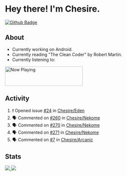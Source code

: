 # Hey there! I'm Chesire.

[![Github Badge](https://img.shields.io/badge/-Github-000?style=flat-square&logo=Github&logoColor=white&link=https://github.com/chesire)](https://github.com/chesire)

## About
<!-- Uses https://github.com/Chesire/natemoo-re -->
* Currently working on Android.
* Currently reading "The Clean Coder" by Robert Martin.
* Currently listening to: 
<a href="https://natemoo-re-iirbxe7wf.vercel.app/now-playing?open">
    <img src="https://natemoo-re-iirbxe7wf.vercel.app/now-playing" width="256" height="64" alt="Now Playing">
</a>  

## Activity
<!-- Uses https://github.com/jamesgeorge007/github-activity-readme -->
<!--START_SECTION:activity-->
1. ❗️ Opened issue [#24](https://github.com//Chesire/Eden/issues/24) in [Chesire/Eden](https://github.com//Chesire/Eden)
2. 🗣 Commented on [#260](https://github.com//Chesire/Nekome/issues/260) in [Chesire/Nekome](https://github.com//Chesire/Nekome)
3. 🗣 Commented on [#270](https://github.com//Chesire/Nekome/issues/270) in [Chesire/Nekome](https://github.com//Chesire/Nekome)
4. 🗣 Commented on [#271](https://github.com//Chesire/Nekome/issues/271) in [Chesire/Nekome](https://github.com//Chesire/Nekome)
5. 🗣 Commented on [#7](https://github.com//Chesire/Arcanic/issues/7) in [Chesire/Arcanic](https://github.com//Chesire/Arcanic)
<!--END_SECTION:activity-->

## Stats
<a href="https://github-readme-stats.vercel.app/api/top-langs/?username=chesire&theme=tokyonight">
    <img src="https://github-readme-stats.vercel.app/api/top-langs/?username=chesire&layout=compact&theme=tokyonight" >
</a>
<a href="https://github-readme-stats.vercel.app/api?username=chesire&show_icons=true&theme=tokyonight">
    <img src="https://github-readme-stats.vercel.app/api?username=chesire&show_icons=true&theme=tokyonight" >
</a>  
